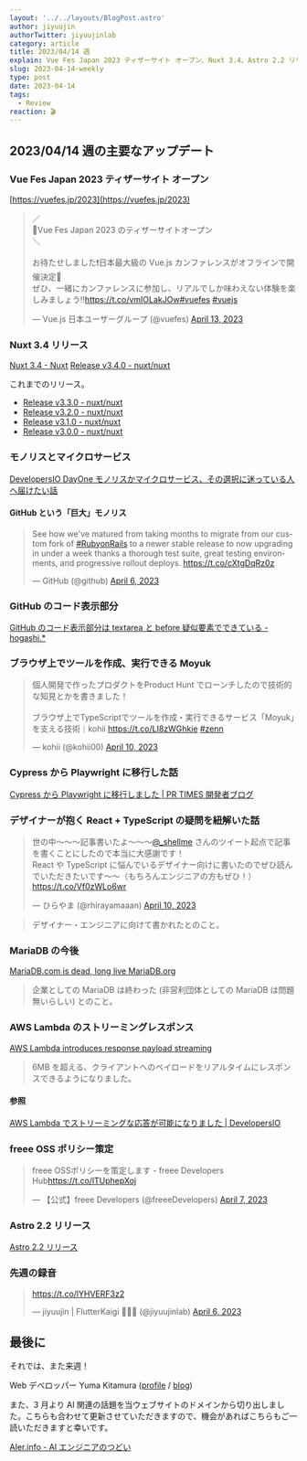 ```yaml
---
layout: '../../layouts/BlogPost.astro'
author: jiyuujin
authorTwitter: jiyuujinlab
category: article
title: 2023/04/14 週
explain: Vue Fes Japan 2023 ティザーサイト オープン、Nuxt 3.4、Astro 2.2 リリース
slug: 2023-04-14-weekly
type: post
date: 2023-04-14
tags:
  - Review
reaction: 🎬
---
```


## 2023/04/14 週の主要なアップデート

### Vue Fes Japan 2023 ティザーサイト オープン

[https://vuefes.jp/2023](https://vuefes.jp/2023)

<blockquote class="twitter-tweet"><p lang="ja" dir="ltr">／<br>📢Vue Fes Japan 2023 のティザーサイトオープン<br>＼<br><br>お待たせしました❗️日本最大級の Vue.js カンファレンスがオフラインで開催決定🙌<br>ぜひ、一緒にカンファレンスに参加し、リアルでしか味わえない体験を楽しみましょう‼️<a href="https://t.co/vmIOLakJOw">https://t.co/vmIOLakJOw</a><a href="https://twitter.com/hashtag/vuefes?src=hash&amp;ref_src=twsrc%5Etfw">#vuefes</a> <a href="https://twitter.com/hashtag/vuejs?src=hash&amp;ref_src=twsrc%5Etfw">#vuejs</a></p>&mdash; Vue.js 日本ユーザーグループ (@vuefes) <a href="https://twitter.com/vuefes/status/1646353338404061184?ref_src=twsrc%5Etfw">April 13, 2023</a></blockquote> <script async src="https://platform.twitter.com/widgets.js" charset="utf-8"></script>

### Nuxt 3.4 リリース

[Nuxt 3.4 - Nuxt](https://nuxt.com/blog/v3-4) [Release v3.4.0 - nuxt/nuxt](https://github.com/nuxt/nuxt/releases/tag/v3.4.0)

これまでのリリース。

- [Release v3.3.0 - nuxt/nuxt](https://github.com/nuxt/nuxt/releases/tag/v3.3.0)
- [Release v3.2.0 - nuxt/nuxt](https://github.com/nuxt/nuxt/releases/tag/v3.2.0)
- [Release v3.1.0 - nuxt/nuxt](https://github.com/nuxt/nuxt/releases/tag/v3.1.0)
- [Release v3.0.0 - nuxt/nuxt](https://github.com/nuxt/nuxt/releases/tag/v3.0.0)

### モノリスとマイクロサービス

[DevelopersIO DayOne モノリスかマイクロサービス、その選択に迷っている人へ届けたい話](https://speakerdeck.com/yoshiiryo1/developersio-dayone-monorisukamaikurosabisuka-sonoxuan-ze-nimi-tuteiruren-hejie-ketaihua)

#### GitHub という「巨大」モノリス

<blockquote class="twitter-tweet"><p lang="en" dir="ltr">See how we&#39;ve matured from taking months to migrate from our custom fork of <a href="https://twitter.com/hashtag/RubyonRails?src=hash&amp;ref_src=twsrc%5Etfw">#RubyonRails</a> to a newer stable release to now upgrading in under a week thanks a thorough test suite, great testing environments, and progressive rollout deploys. <a href="https://t.co/cXtgDqRz0z">https://t.co/cXtgDqRz0z</a></p>&mdash; GitHub (@github) <a href="https://twitter.com/github/status/1644113505820311559?ref_src=twsrc%5Etfw">April 6, 2023</a></blockquote> <script async src="https://platform.twitter.com/widgets.js" charset="utf-8"></script>

### GitHub のコード表示部分

[GitHub のコード表示部分は textarea と before 疑似要素でできている - hogashi.\*](https://blog.hog.as/entry/2023/04/10/210940)

### ブラウザ上でツールを作成、実行できる Moyuk

<blockquote class="twitter-tweet"><p lang="ja" dir="ltr">個人開発で作ったプロダクトをProduct Hunt でローンチしたので技術的な知見とかを書きました！<br><br>ブラウザ上でTypeScriptでツールを作成・実行できるサービス「Moyuk」を支える技術｜kohii <a href="https://t.co/LI8zWGhkie">https://t.co/LI8zWGhkie</a> <a href="https://twitter.com/hashtag/zenn?src=hash&amp;ref_src=twsrc%5Etfw">#zenn</a></p>&mdash; kohii (@kohii00) <a href="https://twitter.com/kohii00/status/1645364888607539200?ref_src=twsrc%5Etfw">April 10, 2023</a></blockquote> <script async src="https://platform.twitter.com/widgets.js" charset="utf-8"></script>

### Cypress から Playwright に移行した話

[Cypress から Playwright に移行しました | PR TIMES 開発者ブログ](https://developers.prtimes.jp/2023/04/10/migrate-from-cypress-to-playwright/)

### デザイナーが抱く React + TypeScript の疑問を紐解いた話

<blockquote class="twitter-tweet"><p lang="ja" dir="ltr">世の中〜〜〜記事書いたよ〜〜〜<a href="https://twitter.com/_shellme?ref_src=twsrc%5Etfw">@_shellme</a> さんのツイート起点で記事を書くことにしたので本当に大感謝です！<br>React や TypeScript に悩んでいるデザイナー向けに書いたのでぜひ読んでいただきたいです〜〜（もちろんエンジニアの方もぜひ！）<a href="https://t.co/Vf0zWLo6wr">https://t.co/Vf0zWLo6wr</a></p>&mdash; ひらやま (@rhirayamaaan) <a href="https://twitter.com/rhirayamaaan/status/1645364748933017601?ref_src=twsrc%5Etfw">April 10, 2023</a></blockquote> <script async src="https://platform.twitter.com/widgets.js" charset="utf-8"></script>

> デザイナー・エンジニアに向けて書かれたとのこと。

### MariaDB の今後

[MariaDB.com is dead, long live MariaDB.org](https://medium.com/@imashadowphantom/mariadb-com-is-dead-long-live-mariadb-org-b8a0ca50a637)

> 企業としての MariaDB は終わった (非営利団体としての MariaDB は問題無いらしい) とのこと。

### AWS Lambda のストリーミングレスポンス

[AWS Lambda introduces response payload streaming](https://aws.amazon.com/jp/about-aws/whats-new/2023/04/aws-lambda-response-payload-streaming/)

> 6MB を超える、クライアントへのペイロードをリアルタイムにレスポンスできるようになりました。

#### 参照

[AWS Lambda でストリーミングな応答が可能になりました | DevelopersIO](https://dev.classmethod.jp/articles/aws-lambda-can-streaming-response/)

### freee OSS ポリシー策定

<blockquote class="twitter-tweet"><p lang="ja" dir="ltr">freee OSSポリシーを策定します - freee Developers Hub<a href="https://t.co/lTUphepXoj">https://t.co/lTUphepXoj</a></p>&mdash; 【公式】freee Developers (@freeeDevelopers) <a href="https://twitter.com/freeeDevelopers/status/1644188264641998850?ref_src=twsrc%5Etfw">April 7, 2023</a></blockquote> <script async src="https://platform.twitter.com/widgets.js" charset="utf-8"></script>

### Astro 2.2 リリース

[Astro 2.2 リリース](https://astro.build/blog/astro-220/)

### 先週の録音

<blockquote class="twitter-tweet"><p lang="zxx" dir="ltr"><a href="https://t.co/lYHVERF3z2">https://t.co/lYHVERF3z2</a></p>&mdash; jiyuujin | FlutterKaigi 💙🇺🇦 (@jiyuujinlab) <a href="https://twitter.com/jiyuujinlab/status/1644127720127995906?ref_src=twsrc%5Etfw">April 6, 2023</a></blockquote> <script async src="https://platform.twitter.com/widgets.js" charset="utf-8"></script>

## 最後に

それでは、また来週！

Web デベロッパー Yuma Kitamura ([profile](https://yuma-kitamura.nekohack.me/) / [blog](https://blog.nekohack.me/))

また、3 月より AI 関連の話題を当ウェブサイトのドメインから切り出しました。こちらも合わせて更新させていただきますので、機会があればこちらもご一読いただきますと幸いです。

[AIer.info - AI エンジニアのつどい](https://ohayo-ai.nekohack.me/)
